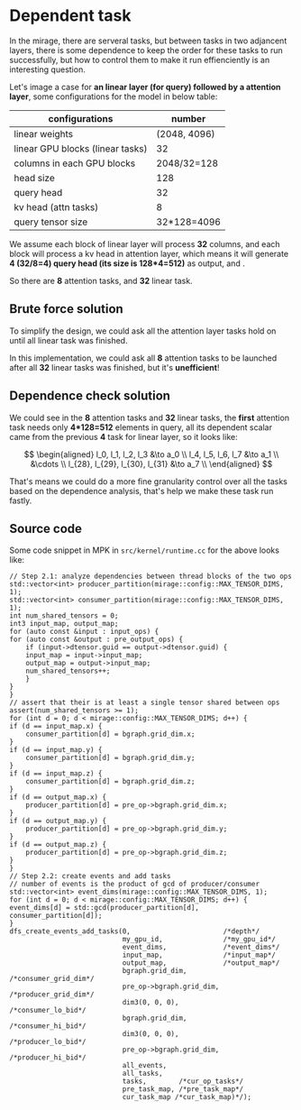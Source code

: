 # Dependent task
In the mirage, there are serveral tasks, but between tasks in two adjancent layers, there is some dependence to keep the order for these tasks to run successfully, but how to control them to make it run effienciently is an interesting question.

Let's image a case for **an linear layer (for query) followed by a attention layer**, some configurations for the model in below table:

| configurations | number |
| --------- | ------------- |
| linear weights | (2048, 4096) |
| linear GPU blocks (linear tasks) | 32 |
| columns in each GPU blocks | 2048/32=128 |
| head size | 128 |
| query head | 32 |
| kv head (attn tasks) | 8 |
| query tensor size | 32*128=4096 |

We assume each block of linear layer will process **32** columns, and each block will process a kv head in attention layer, which means it will generate **4 (32/8=4) query head (its size is 128*4=512)** as output, and .

So there are **8** attention tasks, and **32** linear task.

## Brute force solution
To simplify the design, we could ask all the attention layer tasks hold on until all linear task was finished.

In this implementation, we could ask all **8** attention tasks to be launched after all **32** linear tasks was finished, but it's **unefficient**!

## Dependence check solution
We could see in the **8** attention tasks and **32** linear tasks, the **first** attention task needs only **4*128=512** elements in query, all its dependent scalar came from the previous **4** task for linear layer, so it looks like:

$$
\begin{aligned}
l_0, l_1, l_2, l_3 &\to a_0 \\
l_4, l_5, l_6, l_7 &\to a_1 \\
&\cdots \\
l_{28}, l_{29}, l_{30}, l_{31} &\to a_7 \\
\end{aligned}
$$

That's means we could do a more fine granularity control over all the tasks based on the dependence analysis, that's help we make these task run fastly.

## Source code
Some code snippet in MPK in `src/kernel/runtime.cc` for the above looks like:
```
// Step 2.1: analyze dependencies between thread blocks of the two ops
std::vector<int> producer_partition(mirage::config::MAX_TENSOR_DIMS, 1);
std::vector<int> consumer_partition(mirage::config::MAX_TENSOR_DIMS, 1);
int num_shared_tensors = 0;
int3 input_map, output_map;
for (auto const &input : input_ops) {
for (auto const &output : pre_output_ops) {
    if (input->dtensor.guid == output->dtensor.guid) {
    input_map = input->input_map;
    output_map = output->input_map;
    num_shared_tensors++;
    }
}
}
// assert that their is at least a single tensor shared between ops
assert(num_shared_tensors >= 1);
for (int d = 0; d < mirage::config::MAX_TENSOR_DIMS; d++) {
if (d == input_map.x) {
    consumer_partition[d] = bgraph.grid_dim.x;
}
if (d == input_map.y) {
    consumer_partition[d] = bgraph.grid_dim.y;
}
if (d == input_map.z) {
    consumer_partition[d] = bgraph.grid_dim.z;
}
if (d == output_map.x) {
    producer_partition[d] = pre_op->bgraph.grid_dim.x;
}
if (d == output_map.y) {
    producer_partition[d] = pre_op->bgraph.grid_dim.y;
}
if (d == output_map.z) {
    producer_partition[d] = pre_op->bgraph.grid_dim.z;
}
}
// Step 2.2: create events and add tasks
// number of events is the product of gcd of producer/consumer
std::vector<int> event_dims(mirage::config::MAX_TENSOR_DIMS, 1);
for (int d = 0; d < mirage::config::MAX_TENSOR_DIMS; d++) {
event_dims[d] = std::gcd(producer_partition[d], consumer_partition[d]);
}
dfs_create_events_add_tasks(0,                       /*depth*/
                            my_gpu_id,               /*my_gpu_id*/
                            event_dims,              /*event_dims*/
                            input_map,               /*input_map*/
                            output_map,              /*output_map*/
                            bgraph.grid_dim,         /*consumer_grid_dim*/
                            pre_op->bgraph.grid_dim, /*producer_grid_dim*/
                            dim3(0, 0, 0),           /*consumer_lo_bid*/
                            bgraph.grid_dim,         /*consumer_hi_bid*/
                            dim3(0, 0, 0),           /*producer_lo_bid*/
                            pre_op->bgraph.grid_dim, /*producer_hi_bid*/
                            all_events,
                            all_tasks,
                            tasks,        /*cur_op_tasks*/
                            pre_task_map, /*pre_task_map*/
                            cur_task_map /*cur_task_map)*/);
```